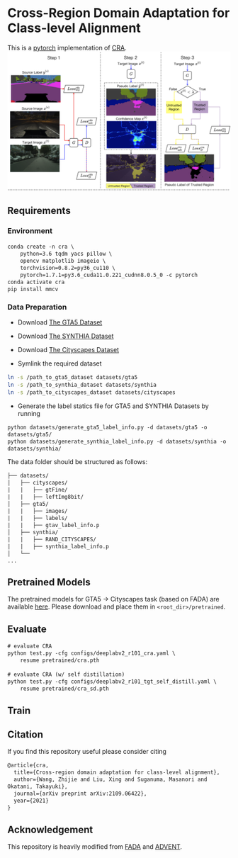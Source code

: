 # Cross-Region Domain Adaptation for Class-level Alignment
This is a [pytorch](http://pytorch.org/) implementation of [CRA](https://arxiv.org/abs/2109.06422).
![Workflow](demo/workflow.png)

## Requirements
### Environment
```
conda create -n cra \
    python=3.6 tqdm yacs pillow \
    opencv matplotlib imageio \
    torchvision=0.8.2=py36_cu110 \
    pytorch=1.7.1=py3.6_cuda11.0.221_cudnn8.0.5_0 -c pytorch
conda activate cra
pip install mmcv
```
### Data Preparation
- Download [The GTA5 Dataset]( https://download.visinf.tu-darmstadt.de/data/from_games/ )

- Download [The SYNTHIA Dataset]( http://synthia-dataset.net/download/808/ )

- Download [The Cityscapes Dataset]( https://www.cityscapes-dataset.com/ )

- Symlink the required dataset
```bash
ln -s /path_to_gta5_dataset datasets/gta5
ln -s /path_to_synthia_dataset datasets/synthia
ln -s /path_to_cityscapes_dataset datasets/cityscapes
```

- Generate the label statics file for GTA5 and SYNTHIA Datasets by running 
```
python datasets/generate_gta5_label_info.py -d datasets/gta5 -o datasets/gta5/
python datasets/generate_synthia_label_info.py -d datasets/synthia -o datasets/synthia/
```

The data folder should be structured as follows:
```
├── datasets/
│   ├── cityscapes/     
|   |   ├── gtFine/
|   |   ├── leftImg8bit/
│   ├── gta5/
|   |   ├── images/
|   |   ├── labels/
|   |   ├── gtav_label_info.p
│   ├── synthia/
|   |   ├── RAND_CITYSCAPES/
|   |   ├── synthia_label_info.p
│   └── 			
...
```
## Pretrained Models
The pretrained models for GTA5 -> Cityscapes task (based on FADA) are available [here](https://github.com/zhijiew/CRA/releases). Please download and place them in ```<root_dir>/pretrained```.

## Evaluate
```
# evaluate CRA
python test.py -cfg configs/deeplabv2_r101_cra.yaml \
    resume pretrained/cra.pth

# evaluate CRA (w/ self distillation)
python test.py -cfg configs/deeplabv2_r101_tgt_self_distill.yaml \
    resume pretrained/cra_sd.pth
```

## Train

## Citation
If you find this repository useful please consider citing
```
@article{cra,
  title={Cross-region domain adaptation for class-level alignment},
  author={Wang, Zhijie and Liu, Xing and Suganuma, Masanori and Okatani, Takayuki},
  journal={arXiv preprint arXiv:2109.06422},
  year={2021}
}
```

## Acknowledgement
This repository is heavily modified from [FADA](https://github.com/JDAI-CV/FADA) and [ADVENT](https://github.com/valeoai/ADVENT). 
